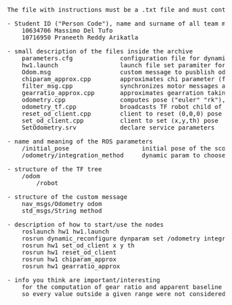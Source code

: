 
<pre>The file with instructions must be a .txt file and must contain (at least):

- Student ID ("Person Code"), name and surname of all team members
    10634706 Massimo Del Tufo
    10716950 Praneeth Reddy Arikatla
    
- small description of the files inside the archive
    parameters.cfg             configuration file for dynamic parameter to select integration method
    hw1.launch                 launch file set paramiter for init pose and run nodes
    Odom.msg                   custom message to pusblish odometry and integration method infos
    chiparam_approx.cpp        approximates chi parameter (for apparent baseline), it takes the mean value of all reasonable values
    filter_msg.cpp             synchronizes motor messages and convert them rpm -> rad/s, pusblish topic /scout_speeds
    gearratio_approx.cpp       approximates gearration taking the mean of all reasonable values (between 1/40 1/35)
    odometry.cpp               computes pose ("euler" "rk"), sets init pose, publish topics (/custom_message, /odom_approx) subs to /scout_speeds, service server ("set_odometry")
    odometry_tf.cpp            broadcasts TF robot child of odom frame
    reset_od_client.cpp        client to reset (0,0,0) pose
    set_od_client.cpp          client to set (x,y,th) pose
    SetOdometry.srv            declare service parameters

- name and meaning of the ROS parameters
    /initial_pose                    initial pose of the scout
    /odometry/integration_method     dynamic param to choose between integration methods "Euler" 0 or "Runge Kutta" 1

- structure of the TF tree
    /odom
        /robot

- structure of the custom message
    nav_msgs/Odometry odom
    std_msgs/String method

- description of how to start/use the nodes
    roslaunch hw1 hw1.launch                                                    to launch all the needed nodes
    rosrun dynamic_reconfigure dynparam set /odometry integration_method 0|1    "0" euler "1" rk
    rosrun hw1 set_od_client x y th                                             set robot's pose to a (x,y,th) position
    rosrun hw1 reset_od_client                                                  reset robot's pose to (0,0,0) position
    rosrun hw1 chiparam_approx                                                  computes the mean of a sequence of values derived from bags' topic /scout_odom
    rosrun hw1 gearratio_approx                                                 computes the mean of a sequence of values derived from bags' topic /scout_odom

- info you think are important/interesting
    for the computation of gear ratio and apparent baseline I've used the method suggested by prof. Cudrano, all values resulting from the computation (in a reasonable interval) were used to compute a mean value,
    so every value outside a given range were not considered, [1/40, 1/35] for gear ratio, [1.5, 2] for chi parameter. To visualize with 'rviz' use 'odom' as fixed frame.</pre>
